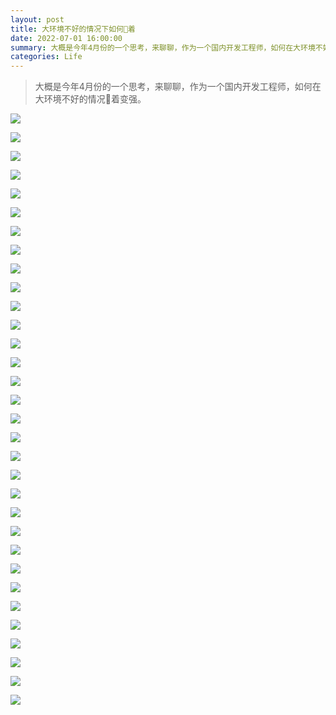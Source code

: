 ```yaml
---
layout: post
title: 大环境不好的情况下如何🐶着
date: 2022-07-01 16:00:00
summary: 大概是今年4月份的一个思考，来聊聊，作为一个国内开发工程师，如何在大环境不好的情况🐶着变强。
categories: Life
---
```


> 大概是今年4月份的一个思考，来聊聊，作为一个国内开发工程师，如何在大环境不好的情况🐶着变强。

![](..https://gw.alipayobjects.com/zos/k/gou/1.png)

![](https://gw.alipayobjects.com/zos/k/gou/2.png)

![](https://gw.alipayobjects.com/zos/k/gou/3.png)

![](https://gw.alipayobjects.com/zos/k/gou/4.png)

![](https://gw.alipayobjects.com/zos/k/gou/5.png)

![](https://gw.alipayobjects.com/zos/k/gou/6.png)

![](https://gw.alipayobjects.com/zos/k/gou/7.png)

![](https://gw.alipayobjects.com/zos/k/gou/8.png)

![](https://gw.alipayobjects.com/zos/k/gou/9.png)

![](https://gw.alipayobjects.com/zos/k/gou/10.png)

![](https://gw.alipayobjects.com/zos/k/gou/11.png)

![](https://gw.alipayobjects.com/zos/k/gou/12.png)

![](https://gw.alipayobjects.com/zos/k/gou/13.png)

![](https://gw.alipayobjects.com/zos/k/gou/14.png)

![](https://gw.alipayobjects.com/zos/k/gou/15.png)

![](https://gw.alipayobjects.com/zos/k/gou/16.png)

![](https://gw.alipayobjects.com/zos/k/gou/17.png)

![](https://gw.alipayobjects.com/zos/k/gou/18.png)

![](https://gw.alipayobjects.com/zos/k/gou/19.png)

![](https://gw.alipayobjects.com/zos/k/gou/20.png)

![](https://gw.alipayobjects.com/zos/k/gou/21.png)

![](https://gw.alipayobjects.com/zos/k/gou/22.png)

![](https://gw.alipayobjects.com/zos/k/gou/23.png)

![](https://gw.alipayobjects.com/zos/k/gou/24.png)

![](https://gw.alipayobjects.com/zos/k/gou/25.png)

![](https://gw.alipayobjects.com/zos/k/gou/26.png)

![](https://gw.alipayobjects.com/zos/k/gou/27.png)

![](https://gw.alipayobjects.com/zos/k/gou/28.png)

![](https://gw.alipayobjects.com/zos/k/gou/29.png)

![](https://gw.alipayobjects.com/zos/k/gou/30.png)

![](https://gw.alipayobjects.com/zos/k/gou/31.png)

![](https://gw.alipayobjects.com/zos/k/gou/32.png)
